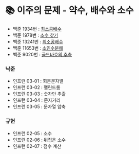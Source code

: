 # 📚 이주의 문제 - 약수, 배수와 소수
- 백준 1934번 : [최소공배수](https://www.acmicpc.net/problem/1934)
- 백준 1978번 : [소수 찾기](https://www.acmicpc.net/problem/1978)
- 백준 13241번 : [최소공배수](https://www.acmicpc.net/problem/13241)
- 백준 11653번 : [소인수분해](https://www.acmicpc.net/problem/11653)
- 백준 9020번 : [골드바흐의 추측](https://www.acmicpc.net/problem/9020)


### 낙준

- 인프런 03-01 : 회문문자열
- 인프런 03-02 : 팰린드롬
- 인프런 03-03 : 숫자만 추출
- 인프런 03-04 : 문자거리
- 인프런 03-05 : 문자열 압축

### 규현

- 인프런 02-05 : 소수
- 인프런 02-06 : 뒤집은 소수
- 인프런 02-07 : 점수 계산
